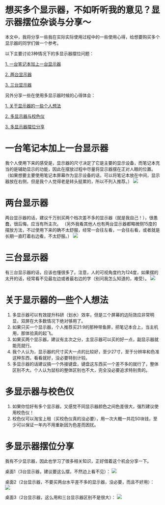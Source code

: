 # 想买多个显示器，不如听听我的意见？显示器摆位杂谈与分享～

本文中，我将分享一些我在实际实际使用过程中的一些使用心得，给想要购买多个显示器的同学们做一个参考。

以下主要讨论3种情况下的多显示器摆位问题：

[1. 一台笔记本加上一台显示器](#一台笔记本加上一台显示器)

[2. 两台显示器](#两台显示器)

[3. 三台显示器](#三台显示器)

另外分享一些在使用多显示器时候的心得体会：

[1. 关于显示器的一些个人想法](#关于显示器的一些个人想法) 

[2. 多显示器与校色仪](#多显示器与校色仪)

[3. 多显示器摆位分享](#多显示器摆位分享)

# 一台笔记本加上一台显示器
我个人使用下来的感受是，显示器的尺寸决定了它是主要的显示设备，而笔记本充当的是辅助显示的功能，因此在摆放过程中尽量将显示器摆在正对人眼的位置。
（如果想要主要使用笔记本屏幕作为显示设备的话，可以将笔记本放在中间，显示器放在右侧，但是我个人觉得老是转头挺累的，所以不列入推荐。）
![](https://i.loli.net/2021/07/05/GvIbVMBqiFUge6s.png)

# 两台显示器
两台显示器的话，建议千万别买两个档次差不多的显示器（就是我自己！），很愚蠢，很后悔，应当有所主次。
（另外我看其他人也有两台显示器都略微侧15度的摆放方法，不过使用下来的确不太舒服，经常一会往左看，一会往右看，或者就是长期一直盯着右边看，不太舒服。）
![](https://i.loli.net/2021/07/05/ImvNuyl5hCZxd6G.png)

# 三台显示器
有三台显示器的话，应该也懂很多了。注意，人的可视角度约为124度，如果摆的太开的话，经常看不见最左边或者最右边的字（别问我怎么知道的，难受）。
![](https://i.loli.net/2021/07/05/niEYQDRz8tOjgFl.png)

# 关于显示器的一些个人想法
1. 多显示器可以有效提升科研（划水）效率，但是三个屏幕的边际效应非常明显，双屏在大多数情况下绝对够用了。
2. 如果只买一个显示器，个人推荐买21:9的那种带鱼屏，把笔记本合上，当主机用，那体验真的起飞。
3. 如果买两个显示器，建议有主次之分，主显示器可以买的好一点，副显示器就能亮就行。
4. 我个人认为，显示器的尺寸买大一点的比较好，至少27寸，至于分辨率和色准这种东西，看看就好，没必要特别计较。
5. 多显示器的话建议搞一个外接键盘，键盘这东西买一个差不多的就行了，整体区别不大。个人认为鼠标的整体区别也不大，完全没必要追求特别贵的。

# 多显示器与校色仪
1. 如果你恰好有多个显示器，又感觉不同显示器颜色之间色差很大，强烈建议使用校色仪！
2. 校色仪可以淘宝上租（买校色仪真的没必要），用一次大概一共花50块钱，至少可以保证一年内不用重新因为色差而困扰。

# 多显示器摆位分享
我有不少显示器，因此也学习了很多相关知识，正好借着这个机会分享一下。

桌面1（3台显示器，建议要这么摆，不然边上看不见）：
![](https://i.loli.net/2021/07/05/b5cZqkylEXx9u8V.jpg)

桌面2（2台显示器，不要买两台水平差不多的显示器，没必要，而且不好用）：
![](https://i.loli.net/2021/07/05/HLeBgaQD6dJnfVK.jpg)

桌面3（2台显示器，这么用和三台显示器区别不是很大）：
![](https://i.loli.net/2021/07/05/5eZCURmcEFlpdQx.jpg)




